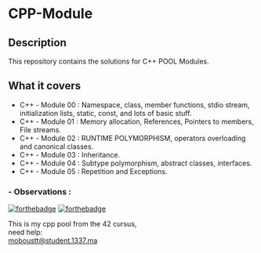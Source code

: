 # CPP-Module

## Description

This repository contains the solutions for C++ POOL Modules.

## What it covers

  * C++ - Module 00 : Namespace, class, member functions, stdio stream, initialization lists, static, const, and lots of basic stuff.
  * C++ - Module 01 : Memory allocation, References, Pointers to members, File streams.
  * C++ - Module 02 : RUNTIME POLYMORPHISM, operators overloading and canonical classes.
  * C++ - Module 03 : Inheritance.
  * C++ - Module 04 : Subtype polymorphism, abstract classes, interfaces.  
  * C++ - Module 05 : Repetition and Exceptions.

### - Observations : 

[![forthebadge](https://forthebadge.com/images/badges/made-with-c-plus-plus.svg)](https://forthebadge.com)
[![forthebadge](https://forthebadge.com/images/badges/built-with-love.svg)](https://forthebadge.com)

This is my cpp pool from the 42 cursus,  
need help:  
moboustt@student.1337.ma
